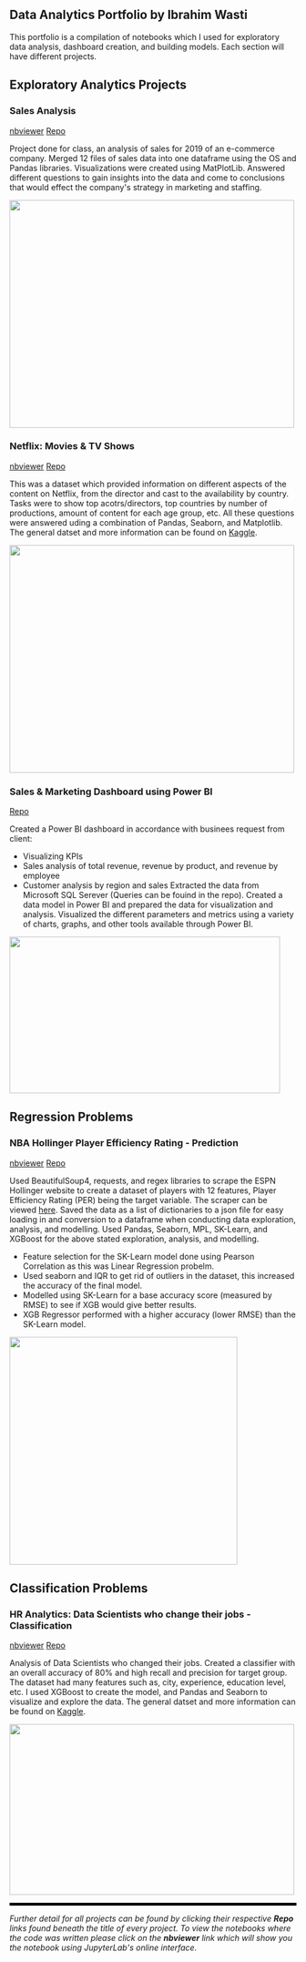 ## Data Analytics Portfolio by Ibrahim Wasti

This portfolio is a compilation of notebooks which I used for exploratory data analysis, dashboard creation, and building models. Each section will have different projects.

## Exploratory Analytics Projects

### Sales Analysis 
[nbviewer](https://nbviewer.jupyter.org/github/Ibrahim-Wasti/Sales-Data-Analysis/blob/main/Sales_Analysis.ipynb)  [Repo](https://github.com/Ibrahim-Wasti/Sales-Data-Analysis)

Project done for class, an analysis of sales for 2019 of an e-commerce company. Merged 12 files of sales data into one dataframe using the OS and Pandas libraries. Visualizations were created using MatPlotLib. Answered different questions to gain insights into the data and come to conclusions that would effect the company's strategy in marketing and staffing.

<p><img src="https://github.com/Ibrahim-Wasti/Ibrahim_Wasti_Portfolio/blob/main/images/SalesAnalysis.png" width="500" height="400" /></p>

### Netflix: Movies & TV Shows 
[nbviewer](https://nbviewer.jupyter.org/github/Ibrahim-Wasti/Netflix-Movies-and-TV-Shows-EDA/blob/main/Netflix%20TV%20Shows%20%26%20Movies%20EDA.ipynb) [Repo](https://github.com/Ibrahim-Wasti/Netflix-Movies-and-TV-Shows-EDA)

This was a dataset which provided information on different aspects of the content on Netflix, from the director and cast to the availability by country. Tasks were to show top acotrs/directors, top countries by number of productions, amount of content for each age group, etc. All these questions were answered uding a combination of Pandas, Seaborn, and Matplotlib. The general datset and more information can be found on [Kaggle](https://www.kaggle.com/shivamb/netflix-shows).

<p><img src="https://github.com/Ibrahim-Wasti/Ibrahim_Wasti_Portfolio/blob/main/images/NEtflix-g.png" width="500" height="400" /></p>

### Sales & Marketing Dashboard using Power BI
[Repo](https://github.com/Ibrahim-Wasti/Dashboard-with-PowerBI)

Created a Power BI dashboard in accordance with businees request from client:
- Visualizing KPIs
- Sales analysis of total revenue, revenue by product, and revenue by employee
- Customer analysis by region and sales
Extracted the data from Microsoft SQL Serever (Queries can be fouind in the repo). Created a data model in Power BI and prepared the data for visualization and analysis. Visualized the different parameters and metrics using a variety of charts, graphs, and other tools available through Power BI.

<p><img src="https://github.com/Ibrahim-Wasti/Ibrahim_Wasti_Portfolio/blob/main/images/Dashboad.PNG" width="475" height=275" /></p>

## Regression Problems

### NBA Hollinger Player Efficiency Rating - Prediction
[nbviewer](https://nbviewer.jupyter.org/github/Ibrahim-Wasti/NBA-Hollinger-Player-Efficiency-Rating/blob/main/Exploratory%20Analysis%20and%20Modeling.ipynb)  [Repo](https://github.com/Ibrahim-Wasti/NBA-Hollinger-Player-Efficiency-Rating)

Used BeautifulSoup4, requests, and regex libraries to scrape the ESPN Hollinger website to create a dataset of players with 12 features, Player Efficiency Rating (PER) being the target variable. The scraper can be viewed [here](https://nbviewer.jupyter.org/github/Ibrahim-Wasti/NBA-Hollinger-Player-Efficiency-Rating/blob/main/NBA%20Player%20Stats%20Scraper.ipynb). Saved the data as a list of dictionaries to a json file for easy loading in and conversion to a dataframe when conducting data exploration, analysis, and modelling. Used Pandas, Seaborn, MPL, SK-Learn, and XGBoost for the above stated exploration, analysis, and modelling.

- Feature selection for the SK-Learn model done using Pearson Correlation as this was Linear Regression probelm.
- Used seaborn and IQR to get rid of outliers in the dataset, this increased the accuracy of the final model.
- Modelled using SK-Learn for a base accuracy score (measured by RMSE) to see if XGB would give better results.
- XGB Regressor performed with a higher accuracy (lower RMSE) than the SK-Learn model.

<p><img src="https://github.com/Ibrahim-Wasti/Ibrahim_Wasti_Portfolio/blob/main/images/NBA_PER_PC.png" width="400" height="400" /></p>

## Classification Problems

### HR Analytics: Data Scientists who change their jobs - Classification
[nbviewer](https://nbviewer.jupyter.org/github/Ibrahim-Wasti/DataScience-HR-Analytics/blob/main/Data%20Science%20HR%20Analytics%20EDA.ipynb)  [Repo](https://github.com/Ibrahim-Wasti/DataScience-HR-Analytics)

Analysis of Data Scientists who changed their jobs. Created a classifier with an overall accuracy of 80% and high recall and precision for target group. The dataset had many features such as, city, experience, education level, etc. I used XGBoost to create the model, and Pandas and Seaborn to visualize and explore the data.  The general datset and more information can be found on [Kaggle](https://www.kaggle.com/arashnic/hr-analytics-job-change-of-data-scientists). 

<p><img src="https://github.com/Ibrahim-Wasti/Ibrahim_Wasti_Portfolio/blob/main/images/HR-Analytics-cm.png" width="500" height="300" /></p>

<p><hr style="border:2px solid black" /></p>

_Further detail for all projects can be found by clicking their respective **Repo** links found beneath the title of every project. To view the notebooks where the code was written please click on the **nbviewer** link which will show you the notebook using JupyterLab's online interface._ 

